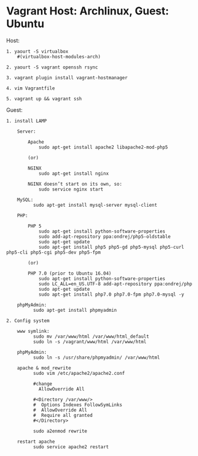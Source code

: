 # Vagrant Host: Archlinux, Guest: Ubuntu

Host:

	1. yaourt -S virtualbox
		#(virtualbox-host-modules-arch)
	
	2. yaourt -S vagrant openssh rsync

	3. vagrant plugin install vagrant-hostmanager

	4. vim Vagrantfile
	
	5. vagrant up && vagrant ssh

Guest:

	1. install LAMP

		Server:

			Apache
			    sudo apt-get install apache2 libapache2-mod-php5

			(or)

			NGINX
			    sudo apt-get install nginx

			NGINX doesn’t start on its own, so:
			    sudo service nginx start

		MySQL:
			  sudo apt-get install mysql-server mysql-client

		PHP:

			PHP 5
			    sudo apt-get install python-software-properties
			    sudo add-apt-repository ppa:ondrej/php5-oldstable
			    sudo apt-get update
			    sudo apt-get install php5 php5-gd php5-mysql php5-curl php5-cli php5-cgi php5-dev php5-fpm

			(or)

			PHP 7.0 (prior to Ubuntu 16.04)
			    sudo apt-get install python-software-properties
			    sudo LC_ALL=en_US.UTF-8 add-apt-repository ppa:ondrej/php
			    sudo apt-get update
			    sudo apt-get install php7.0 php7.0-fpm php7.0-mysql -y

		phpMyAdmin:
		  	  sudo apt-get install phpmyadmin

	2. Config system

		www symlink:
			  sudo mv /var/www/html /var/www/html_default
			  sudo ln -s /vagrant/www/html /var/www/html

		phpMyAdmin:
			  sudo ln -s /usr/share/phpmyadmin/ /var/www/html

		apache & mod_rewrite
			  sudo vim /etc/apache2/apache2.conf

			  #change
			    AllowOverride All

			  #<Directory /var/www/>
			  #  Options Indexes FollowSymLinks
			  #  AllowOverride All
			  #  Require all granted
			  #</Directory>

			  sudo a2enmod rewrite

		restart apache
			  sudo service apache2 restart
